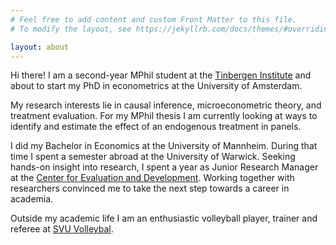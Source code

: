 ```yaml
---
# Feel free to add content and custom Front Matter to this file.
# To modify the layout, see https://jekyllrb.com/docs/themes/#overriding-theme-defaults

layout: about
---
```

Hi there! I am a second-year MPhil student at the [Tinbergen Institute](https://www.tinbergen.nl/home)
and about to start my PhD in econometrics at the University of Amsterdam.

My research interests lie in causal inference, microeconometric theory, and treatment evaluation. For my MPhil thesis I am currently looking at ways to identify and estimate the effect of an endogenous treatment in panels.

I did my Bachelor in Economics at the University of Mannheim. During that time I spent a semester abroad at the University of Warwick. Seeking hands-on insight into research, I spent a year as Junior Research Manager at the [Center for Evaluation and Development](https://c4ed.org/). Working together with researchers convinced me to take the next step towards a career in academia.


Outside my academic life I am an enthusiastic volleyball player, trainer and referee at [SVU Volleybal](https://www.svuvolleybal.nl/).
    